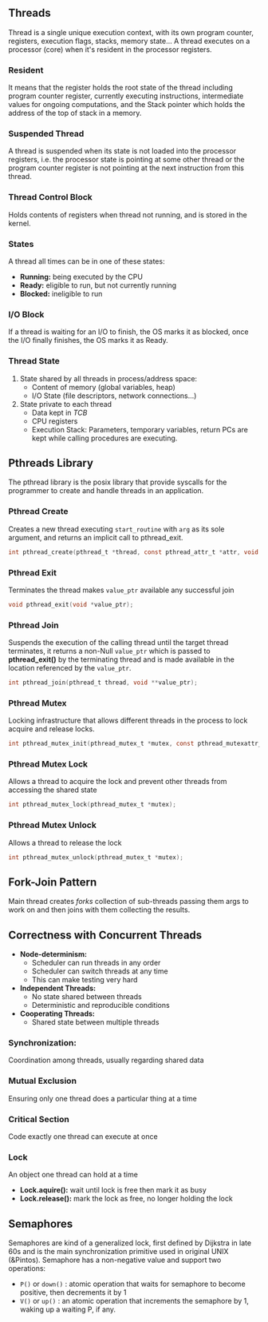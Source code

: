 ## Threads
Thread is a single unique execution context, with its own program counter, registers, execution flags, stacks, memory state...
A thread executes on a processor (core) when it's resident  in the processor registers.

### Resident
It means that the register holds the root state of the thread including program counter register, currently executing instructions, intermediate values for ongoing computations, and the Stack pointer which holds the address of the top of stack in a memory.

### Suspended Thread 
A thread is suspended when its state is not loaded into the processor registers, i.e. the processor state is pointing at some other thread or the program counter register is not pointing at the next instruction from this thread. 

### Thread Control Block 
Holds contents of registers when thread not running, and is stored in the kernel.

### States
A thread all times can be in one of these states:
* **Running:** being executed by the CPU
* **Ready:** eligible to run, but not currently running
* **Blocked:** ineligible to run

### I/O Block
If a thread is waiting for an I/O to finish, the OS marks it as blocked, once the I/O finally finishes, the OS marks it as Ready.

### Thread State
1. State shared by all threads in process/address space:
	* Content of memory (global variables, heap)
	* I/O State (file descriptors, network connections...)
2. State private to each thread
	* Data kept in *TCB*
	* CPU registers 
	* Execution Stack: Parameters, temporary variables, return PCs are kept while calling procedures are executing.

## Pthreads Library
The pthread library is the posix library that provide syscalls for  the programmer to create and handle threads in an application. 

### Pthread Create
Creates a new thread executing `start_routine` with `arg` as its sole argument, and returns an implicit call to pthread_exit.

```c
int pthread_create(pthread_t *thread, const pthread_attr_t *attr, void *(*start_routine)(void*), void *arg);

```

### Pthread Exit
Terminates the thread makes `value_ptr` available any successful join 

```C
void pthread_exit(void *value_ptr);
```

### Pthread Join
Suspends the execution of the calling thread until the target thread terminates, it returns a non-Null `value_ptr` which is passed to **pthread_exit()** by the terminating thread and is made available in the location referenced by the `value_ptr`.

```c
int pthread_join(pthread_t thread, void **value_ptr);
```

### Pthread Mutex
Locking infrastructure that allows different threads in the process to lock acquire and release locks.
```c
int pthread_mutex_init(pthread_mutex_t *mutex, const pthread_mutexattr_t *attr);
```

### Pthread Mutex Lock
Allows a thread to acquire the lock and prevent other threads from accessing the shared state
```c
int pthread_mutex_lock(pthread_mutex_t *mutex);
```

### Pthread Mutex Unlock
Allows a thread to release the lock 
```c
int pthread_mutex_unlock(pthread_mutex_t *mutex);
```

## Fork-Join Pattern 
Main thread creates _forks_ collection of sub-threads passing them args to work on and then joins with them collecting the results.

## Correctness with Concurrent Threads
* **Node-determinism:**
	* Scheduler can run threads in any order
	* Scheduler can switch threads at any time
	* This can make testing very hard
* **Independent Threads:**
	* No state shared between threads
	* Deterministic and reproducible conditions
* **Cooperating Threads:**
	* Shared state between multiple threads

### Synchronization: 
Coordination among threads, usually regarding shared data

### Mutual Exclusion
Ensuring only one thread does a particular thing at a time 

### Critical Section
Code exactly one thread can execute at once

### Lock 
An object one thread can hold at a time
* **Lock.aquire():** wait until lock is free then mark it as busy
* **Lock.release():** mark the lock as free, no longer holding the lock


##  Semaphores 
Semaphores are kind of a generalized lock, first defined by Dijkstra in late 60s and is the main synchronization primitive used in original UNIX (&Pintos).
Semaphore has a non-negative value and support two operations:
* `P()` or `down()` : atomic operation that waits for semaphore to become positive, then decrements it by 1
* `V()` or `up()` : an atomic operation that increments the semaphore by 1, waking up a waiting P, if any.